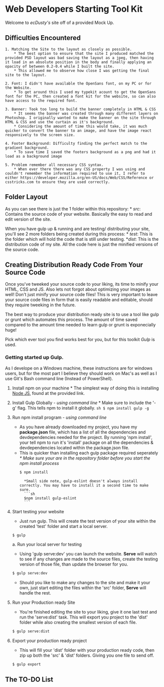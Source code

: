 # Web Developers Starting Tool Kit

Welcome to _ecDusty's_ site off of a provided Mock Up.

## Difficulties Encountered

	1. Matching the Site to the layout as closely as possible.
		* The best option to ensure that the site I produced matched the provided PSD layout was bad saving the layout as a jpeg, then having it load in an absolute position in the body and finally applying an opacity of between 0.2-0.4 while I built the site.
		* This allowed me to observe how close I was getting the final site to the layout.

	2. Font: I didn't have available the OpenSans font, on my PC or for the Website.
		* To get around this I used my typekit acount to get the OpenSans font for the PC, then created a font kit for the website, so can also have access to the required font.

	3. Banner: Took too long to build the banner completely in HTML & CSS
		* It seems the banner was created through many different layers on Photoshop. I originally wanted to make the banner on the site through HTML & CSS and use the curtain as it's background.
		* Considering the amount of time this would take, it was much quicker to convert the banner to an image, and have the image react responsively to the screen size.

	4. Footer Background: Difficulty finding the perfect match to the gradient background.
		* To save time I saved the footers background as a png and had it load as a background image

	5. Problem remember all necessary CSS syntax.
		* When ever there there was any CSS property I was using and couldn't remember the information required to use it, I refer to either https://developer.mozilla.org/en-US/docs/Web/CSS/Reference or csstricks.com to ensure they are used correctly.




## Folder Layout

As you can see there is just the 1 folder within this repository:
	* _src_: Contains the source code of your website. Basically the easy to read and edit version of the site.

When you have gulp up & running and are testing/ distributing your site, you'll see 2 more folders being created during this process:
	* _test_: This is the folder which will hold the code that is still under testing.
	*_dist_: This is the distribution code of my site. All the code here is just the minified versions of the source code.


## Creating Distribution Ready Code From Your Source Code

Once you've tweeked your source code to your liking, its  time to minify your HTML, CSS and JS. Also lets not forgot about optimizing your images as well! Don't just minify your source code files! This is very important to leave your source code files in form that is easily readable and editable, should they require tweeking in the future.

The best way to produce your distribution ready site is to use a tool like gulp or grunt which automates this process. The amount of time saved compared to the amount time needed to learn gulp or grunt is exponecially huge!

Pick which ever tool you find works best for you, but for this toolkit _Gulp_ is used.

### Getting started up Gulp.

As I develope on a Windows machine, these instructions are for windows users, but for the most part I believe they should work on Mac's as well as I use Git's Bash command line (Instead of PowerShell).

1. Install npm on your machine
		* The simplest way of doing this is installing [Node JS], found at the provided link.

2. Install Gulp Globally - _using command line_
		* Make sure to include the '-g' flag. This tells npm to install it globally.
		```sh
		$ npm install gulp -g
		```

3. Run npm install program - _using command line_
	* As you have already downloaded my project, you have my **package.json** file, which has a list of all the dependencies and devdependencies needed for the project. By running 'npm install', your tell npm to run it's 'install' package on all the dependencies & devdependencies located within the package.json file.
	* This is quicker than installing each gulp package required seperately
		_* Make sure your are in the repository folder before you start the npm install process_
		```sh
		$ npm install
		```
			*Small side note, gulp-eslint doesn't always install correctly. You may have to install it a second time to make sure.
			```sh
			$npm install gulp-eslint
			```

4. Start testing your website
	* Just run gulp. This will create the test version of your site within the created 'test' folder and start a local server.
	```sh
	$ gulp
	```

	a. Run your local server for testing
	* Using 'gulp serve:dev' you can launch the website. **Serve** will watch to see if any changes are made to the source files, create the testing version of those file, than update the browser for you.
	```sh
	$ gulp serve:dev
	```
	* Should you like to make any changes to the site and make it your own, just start editing the files within the 'src' folder, **Serve** will handle the rest.

5. Run your Production ready Site
	* You're finished editing the site to your liking, give it one last test and run the 'serve:dist' task. This will export you project to the 'dist' folder while also creating the smallest version of each file.
	```sh
	$ gulp serve:dist
	```

6. Export your production ready project
	* This will fill your 'dist' folder with your production ready code, then zip up both the 'src' & 'dist' folders. Giving you one file to send off.
	```sh
	$ gulp export
	```


## The TO-DO List


[GO-CSS]: <https://developers.google.com/speed/docs/insights/OptimizeCSSDelivery> "Google's Optimized CSS Delivery"
[GitHub Pages]: <https://pages.github.com/> "GitHub hosting solution GitHub Pages"
[Node JS]: <https://nodejs.org/en/> "Node.JS's main page"
